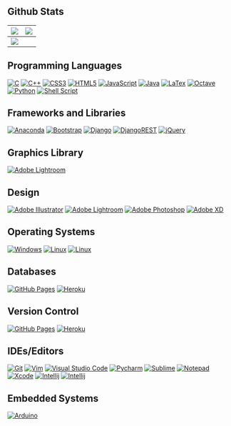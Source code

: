 
 
## Github Stats

<img src="https://github-readme-stats.vercel.app/api?username=nobinpegasus&&show_icons=true&count_private=true&theme=github_dark">|<img src="https://github-readme-streak-stats.herokuapp.com/?user=jaydeep-yadav&theme=blueberry_duo"/>
|---|---|
<img src="https://github-readme-stats.vercel.app/api/top-langs/?username=nobinpegasus&layout=compact&theme=github_dark"/>|

## Programming Languages

<p>
    <a href="#"><img alt="C" src="https://img.shields.io/badge/c-%2300599C.svg?style=for-the-badge&logo=c&logoColor=white"></a>
    <a href="#"><img alt="C++" src="https://img.shields.io/badge/c++-%2300599C.svg?style=for-the-badge&logo=c%2B%2B&logoColor=white"></a>
    <a href="#"><img alt="CSS3" src="https://img.shields.io/badge/css3-%231572B6.svg?style=for-the-badge&logo=css3&logoColor=white"></a> 
    <a href="#"><img alt="HTML5" src="https://img.shields.io/badge/html5-%23E34F26.svg?style=for-the-badge&logo=html5&logoColor=white"></a>
    <a href="#"><img alt="JavaScript" src="https://img.shields.io/badge/javascript-%23323330.svg?style=for-the-badge&logo=javascript&logoColor=%23F7DF1E"></a>
    <a href="#"><img alt="Java" src="https://img.shields.io/badge/java-%23ED8B00.svg?style=for-the-badge&logo=java&logoColor=white"></a>
    <a href="#"><img alt="LaTex" src="https://img.shields.io/badge/latex-%23008080.svg?style=for-the-badge&logo=latex&logoColor=white"></a>
    <a href="#"><img alt="Octave" src="https://img.shields.io/badge/OCTAVE-darkblue?style=for-the-badge&logo=octave&logoColor=fcd683"></a>
    <a href="#"><img alt="Python" src="https://img.shields.io/badge/python-3670A0?style=for-the-badge&logo=python&logoColor=ffdd54"></a>
    <a href="#"><img alt="Shell Script" src="https://img.shields.io/badge/shell_script-%23121011.svg?style=for-the-badge&logo=gnu-bash&logoColor=white"></a>

</p>

## Frameworks and Libraries
<p>
  
   <a href="#"><img alt="Anaconda" src="https://img.shields.io/badge/Anaconda-%2344A833.svg?style=for-the-badge&logo=anaconda&logoColor=white"></a>
   <a href="#"><img alt="Bootstrap" src="https://img.shields.io/badge/bootstrap-%23563D7C.svg?style=for-the-badge&logo=bootstrap&logoColor=white"></a>
   <a href="#"><img alt="Django" src="https://img.shields.io/badge/django-%23092E20.svg?style=for-the-badge&logo=django&logoColor=white"></a>
   <a href="#"><img alt="DjangoREST" src="https://img.shields.io/badge/DJANGO-REST-ff1709?style=for-the-badge&logo=django&logoColor=white&color=ff1709&labelColor=gray"></a>
   <a href="#"><img alt="jQuery" src="https://img.shields.io/badge/jquery-%230769AD.svg?style=for-the-badge&logo=jquery&logoColor=white"></a>
	
	
</p>

## Graphics Library
<p>
	<a href="#"><img alt="Adobe Lightroom" src="https://img.shields.io/badge/SDL-Graphics-green?style=for-the-badge"></a>
</p>


## Design
<p>
   
   <a href="#"><img alt="Adobe Illustrator" src="https://img.shields.io/badge/adobeillustrator-%23FF9A00.svg?style=for-the-badge&logo=adobeillustrator&logoColor=white"></a>
   <a href="#"><img alt="Adobe Lightroom" src="https://img.shields.io/badge/Adobe%20Lightroom-31A8FF.svg?style=for-the-badge&logo=Adobe%20Lightroom&logoColor=white"></a>
   <a href="#"><img alt="Adobe Photoshop" src="https://img.shields.io/badge/adobephotoshop-%2331A8FF.svg?style=for-the-badge&logo=adobephotoshop&logoColor=white"></a>
   <a href="#"><img alt="Adobe XD" src="https://img.shields.io/badge/Adobe%20XD-470137?style=for-the-badge&logo=Adobe%20XD&logoColor=#FF61F6"></a>


</p>

## Operating Systems
<p>
	<a href="#"><img alt="Windows" src="https://img.shields.io/badge/Windows-0078D6?style=for-the-badge&logo=windows&logoColor=white"></a>
	<a href="#"><img alt="Linux" src="https://img.shields.io/badge/Linux-FCC624?style=for-the-badge&logo=linux&logoColor=black"></a>
	<a href="#"><img alt="Linux" src="https://img.shields.io/badge/Android-3DDC84?style=for-the-badge&logo=android&logoColor=white"></a>
	
</p>


## Databases

<p>
    <a href="#"><img alt="GitHub Pages" src="https://img.shields.io/badge/mysql-%2300f.svg?style=for-the-badge&logo=mysql&logoColor=white"></a>
    <a href="#"><img alt="Heroku" src="https://img.shields.io/badge/sqlite-%2307405e.svg?style=for-the-badge&logo=sqlite&logoColor=white"></a>
</p> 

## Version Control
<p>
    <a href="#"><img alt="GitHub Pages" src="https://img.shields.io/badge/git-%23F05033.svg?style=for-the-badge&logo=git&logoColor=white"></a>
    <a href="#"><img alt="Heroku" src="https://img.shields.io/badge/github-%23121011.svg?style=for-the-badge&logo=github&logoColor=white"></a>
</p> 


## IDEs/Editors
<p>
  <a href="#"><img alt="Git" src="https://img.shields.io/badge/Android%20Studio-3DDC84.svg?style=for-the-badge&logo=android-studio&logoColor=white"></a>
	<a href="#"><img alt="Vim" src="https://img.shields.io/badge/Atom-%2366595C.svg?style=for-the-badge&logo=atom&logoColor=white"></a>
  <a href="#"><img alt="Visual Studio Code" src="https://img.shields.io/badge/Eclipse-FE7A16.svg?style=for-the-badge&logo=Eclipse&logoColor=white"></a>
  <a href="#"><img alt="Pycharm" src="https://img.shields.io/badge/jupyter-%23FA0F00.svg?style=for-the-badge&logo=jupyter&logoColor=white"></a>
	<a href="#"><img alt="Sublime" src="https://img.shields.io/badge/NetBeansIDE-1B6AC6.svg?style=for-the-badge&logo=apache-netbeans-ide&logoColor=white"></a>
	<a href="#"><img alt="Notepad" src="https://img.shields.io/badge/sublime_text-%23575757.svg?style=for-the-badge&logo=sublime-text&logoColor=important"></a>
	<a href="#"><img alt="Xcode" src="https://img.shields.io/badge/VIM-%2311AB00.svg?style=for-the-badge&logo=vim&logoColor=white"></a>
	<a href="#"><img alt="Intellij" src="https://img.shields.io/badge/Visual%20Studio%20Code-0078d7.svg?style=for-the-badge&logo=visual-studio-code&logoColor=white"></a>
	<a href="#"><img alt="Intellij" src="https://img.shields.io/badge/Visual%20Studio-5C2D91.svg?style=for-the-badge&logo=visual-studio&logoColor=white"></a>
	
</p>

## Embedded Systems

<p>
    <a href="#"><img alt="Arduino" src="https://img.shields.io/badge/-Arduino-00979D?style=for-the-badge&logo=Arduino&logoColor=white"></a>
</p> 


